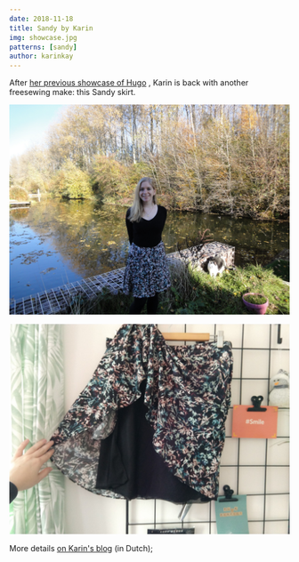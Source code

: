 ```yaml
---
date: 2018-11-18
title: Sandy by Karin
img: showcase.jpg
patterns: [sandy]
author: karinkay
---
```


After 
[her previous showcase of Hugo](/en/showcase/hugo-by-karin)
, Karin is back with another freesewing make:
this Sandy skirt.

![Another view](view2.jpg)

![A view of the lining](view3.jpg)

More details [on Karin's blog](https://www.karinkay.nl/sandy-een-gratis-patroon-voor-een-cirkelrok-op-maat/) (in Dutch);

